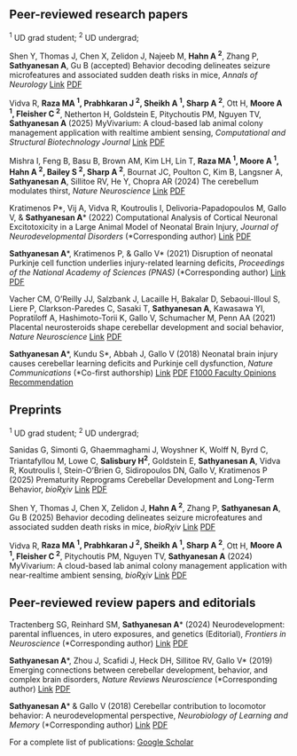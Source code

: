 <h2>Peer-reviewed research papers</h2>

<sup>1</sup> UD grad student; <sup>2</sup> UD undergrad; 

Shen Y, Thomas J, Chen X, Zelidon J, Najeeb M, **Hahn A <sup>2</sup>**, Zhang P, **Sathyanesan A**, Gu B (accepted) Behavior decoding delineates seizure microfeatures and associated sudden death risks in mice, *Annals of Neurology*
[Link](https://doi.org/10.1101/2025.01.13.632867) [PDF](https://www.biorxiv.org/content/10.1101/2025.01.13.632867v1.full.pdf)

Vidva R, **Raza MA <sup>1</sup>, Prabhkaran J <sup>2</sup>, Sheikh A <sup>1</sup>, Sharp A <sup>2</sup>**, Ott H, **Moore A <sup>1</sup>, Fleisher C <sup>2</sup>**, Netherton H, Goldstein E, Pitychoutis PM, Nguyen TV, **Sathyanesan A** (2025) MyVivarium: A cloud-based lab animal colony management application with realtime ambient sensing, *Computational and Structural Biotechnology Journal*
[Link](https://doi.org/10.1016/j.csbj.2025.01.025) [PDF](https://www.sciencedirect.com/science/article/pii/S2001037025000261/pdfft?md5=d78a0ce84e51296840cc3a1cc88a9639&pid=1-s2.0-S2001037025000261-main.pdf)

Mishra I, Feng B, Basu B, Brown AM, Kim LH, Lin T, **Raza MA <sup>1</sup>, Moore A <sup>1</sup>, Hahn A <sup>2</sup>, Bailey S <sup>2</sup>, Sharp A <sup>2</sup>**, Bournat JC, Poulton C, Kim B, Langsner A, **Sathyanesan A**, Sillitoe RV, He Y, Chopra AR (2024) The cerebellum modulates thirst, *Nature Neuroscience*
[Link](https://doi.org/10.1038/s41593-024-01700-9) [PDF](https://rdcu.be/dNAt2)

Kratimenos P\*, Vij A, Vidva R, Koutroulis I, Delivoria-Papadopoulos M, Gallo V, & **Sathyanesan A**\* (2022) Computational Analysis of Cortical Neuronal Excitotoxicity in a Large Animal Model of Neonatal Brain Injury, *Journal of Neurodevelopmental Disorders* (\*Corresponding author)
[Link](https://doi.org/10.1186/s11689-022-09431-3) [PDF](https://jneurodevdisorders.biomedcentral.com/track/pdf/10.1186/s11689-022-09431-3.pdf)

**Sathyanesan A**\*, Kratimenos P, & Gallo V\* (2021) Disruption of neonatal Purkinje cell function underlies injury-related learning deficits, *Proceedings of the National Academy of Sciences (PNAS)* (\*Corresponding author)
[Link](https://www.pnas.org/content/118/11/e2017876118) [PDF](https://www.pnas.org/content/pnas/118/11/e2017876118.full.pdf)

Vacher CM, O’Reilly JJ, Salzbank J, Lacaille H, Bakalar D, Sebaoui-Illoul S, Liere P, Clarkson-Paredes C, Sasaki T, **Sathyanesan A**, Kawasawa YI, Popratiloff A, Hashimoto-Torii K, Gallo V, Schumacher M, Penn AA (2021) Placental neurosteroids shape cerebellar development and social behavior, *Nature Neuroscience*
[Link](https://www.nature.com/articles/s41593-021-00896-4) [PDF](https://www.nature.com/articles/s41593-021-00896-4.pdf)

**Sathyanesan A**\*, Kundu S\*, Abbah J, Gallo V (2018) Neonatal brain injury causes cerebellar learning deficits and Purkinje cell dysfunction, *Nature Communications* (\*Co-first authorship)
[Link](https://www.nature.com/articles/s41467-018-05656-w) [PDF](https://www.nature.com/articles/s41467-018-05656-w.pdf) [F1000 Faculty Opinions Recommendation](https://doi.org/10.3410/f.733803457.793554846)

<h2>Preprints</h2>

<sup>1</sup> UD grad student; <sup>2</sup> UD undergrad; 

Sanidas G, Simonti G, Ghaemmaghami J, Woyshner K, Wolff N, Byrd C, Triantafyllou M, Lowe C, **Salisbury H<sup>2</sup>**, Goldstein E, **Sathyanesan A**, Vidva R, Koutroulis I, Stein-O’Brien G, Sidiropoulos DN, Gallo V, Kratimenos P (2025) Prematurity Reprograms Cerebellar Development and Long-Term Behavior, *bioR*<i>&chi;</i>*iv*
[Link](https://doi.org/10.1101/2025.07.22.664624) [PDF](https://www.biorxiv.org/content/10.1101/2025.07.22.664624v1.full.pdf)

Shen Y, Thomas J, Chen X, Zelidon J, **Hahn A <sup>2</sup>**, Zhang P, **Sathyanesan A**, Gu B (2025) Behavior decoding delineates seizure microfeatures and associated sudden death risks in mice, *bioR*<i>&chi;</i>*iv*
[Link](https://doi.org/10.1101/2025.01.13.632867) [PDF](https://www.biorxiv.org/content/10.1101/2025.01.13.632867v1.full.pdf)

Vidva R, **Raza MA <sup>1</sup>, Prabhkaran J <sup>2</sup>, Sheikh A <sup>1</sup>, Sharp A <sup>2</sup>**, Ott H, **Moore A <sup>1</sup>, Fleisher C <sup>2</sup>**, Pitychoutis PM, Nguyen TV, **Sathyanesan A** (2024) MyVivarium: A cloud-based lab animal colony management application with near-realtime ambient sensing, *bioR*<i>&chi;</i>*iv*
[Link](https://doi.org/10.1101/2024.08.10.607395) [PDF](https://www.biorxiv.org/content/10.1101/2024.08.10.607395v1.full.pdf)

<h2>Peer-reviewed review papers and editorials</h2>

Tractenberg SG, Reinhard SM, **Sathyanesan A**\* (2024) Neurodevelopment: parental influences, in utero exposures, and genetics (Editorial), *Frontiers in Neuroscience* (\*Corresponding author)
[Link](https://doi.org/10.3389/fnins.2023.1331453) [PDF](https://www.frontiersin.org/journals/neuroscience/articles/10.3389/fnins.2023.1331453/pdf)

**Sathyanesan A**\*, Zhou J, Scafidi J, Heck DH, Sillitoe RV, Gallo V\* (2019) Emerging connections between cerebellar development, behavior, and complex brain disorders, *Nature Reviews Neuroscience* (\*Corresponding author)
[Link](https://www.nature.com/articles/s41583-019-0152-2) [PDF](https://drive.google.com/file/d/16-6YUzN_p6NwNCBC_mLdFOC-CKtMaTyS/view?usp=sharing)

**Sathyanesan A**\* & Gallo V (2018) Cerebellar contribution to locomotor behavior: A neurodevelopmental perspective, *Neurobiology of Learning and Memory* (\*Corresponding author)
[Link](https://doi.org/10.1016/j.nlm.2018.04.016) [PDF](https://drive.google.com/file/d/1rcEFpKyk136liqW7QBrkRDdpCcD_XZ7t/view?usp=sharing)

For a complete list of publications: [Google Scholar](https://scholar.google.com/citations?user=j4aAH58AAAAJ&hl=en&oi=ao)

[def]: https://doi.org/10.1101/2024.08.10.607395